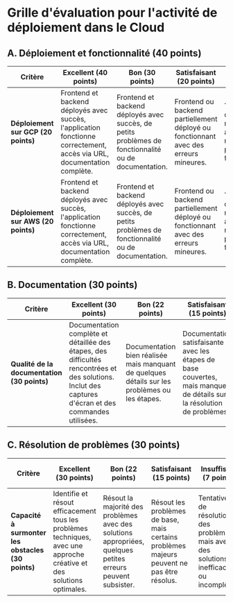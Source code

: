 # Grille d'évaluation pour l'activité de déploiement dans le Cloud

## A. Déploiement et fonctionnalité (40 points)

| Critère | Excellent (40 points) | Bon (30 points) | Satisfaisant (20 points) | Insuffisant (10 points) | Non réalisé (0 point) |
|---------|-----------------------|-----------------|--------------------------|-------------------------|-----------------------|
| **Déploiement sur GCP (20 points)** | Frontend et backend déployés avec succès, l'application fonctionne correctement, accès via URL, documentation complète. | Frontend et backend déployés avec succès, de petits problèmes de fonctionnalité ou de documentation. | Frontend ou backend partiellement déployé ou fonctionnant avec des erreurs mineures. | Tentative de déploiement, mais échec avec de nombreux problèmes de fonctionnalité. | Aucune tentative de déploiement sur GCP. |
| **Déploiement sur AWS (20 points)** | Frontend et backend déployés avec succès, l'application fonctionne correctement, accès via URL, documentation complète. | Frontend et backend déployés avec succès, de petits problèmes de fonctionnalité ou de documentation. | Frontend ou backend partiellement déployé ou fonctionnant avec des erreurs mineures. | Tentative de déploiement, mais échec avec de nombreux problèmes de fonctionnalité. | Aucune tentative de déploiement sur AWS. |

## B. Documentation (30 points)

| Critère | Excellent (30 points) | Bon (22 points) | Satisfaisant (15 points) | Insuffisant (7 points) | Non réalisé (0 point) |
|---------|-----------------------|-----------------|--------------------------|-------------------------|-----------------------|
| **Qualité de la documentation (30 points)** | Documentation complète et détaillée des étapes, des difficultés rencontrées et des solutions. Inclut des captures d'écran et des commandes utilisées. | Documentation bien réalisée mais manquant de quelques détails sur les problèmes ou les étapes. | Documentation satisfaisante avec les étapes de base couvertes, mais manque de détails sur la résolution de problèmes. | Documentation minimale, manque de clarté, d'étapes clés ou de résolution de problèmes. | Aucune documentation fournie. |

## C. Résolution de problèmes (30 points)

| Critère | Excellent (30 points) | Bon (22 points) | Satisfaisant (15 points) | Insuffisant (7 points) | Non réalisé (0 point) |
|---------|-----------------------|-----------------|--------------------------|-------------------------|-----------------------|
| **Capacité à surmonter les obstacles (30 points)** | Identifie et résout efficacement tous les problèmes techniques, avec une approche créative et des solutions optimales. | Résout la majorité des problèmes avec des solutions appropriées, quelques petites erreurs peuvent subsister. | Résout les problèmes de base, mais certains problèmes majeurs peuvent ne pas être résolus. | Tentatives de résolution des problèmes mais avec des solutions inefficaces ou incomplètes. | Aucune tentative de résolution des problèmes rencontrés. |